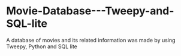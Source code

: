 # Movie-Database---Tweepy-and-SQL-lite
A database of movies and its related information was made by using Tweepy, Python and SQL lite
